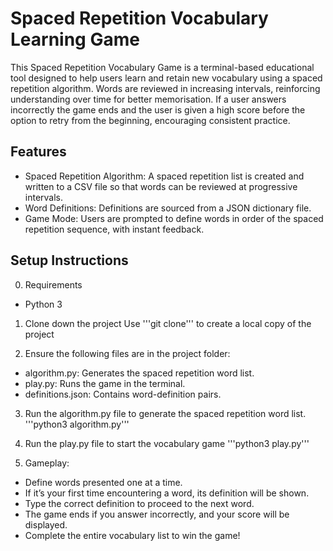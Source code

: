 # Spaced Repetition Vocabulary Learning Game

This Spaced Repetition Vocabulary Game is a terminal-based educational tool designed to help users learn and retain new vocabulary using a spaced repetition algorithm. Words are reviewed in increasing intervals, reinforcing understanding over time for better memorisation. If a user answers incorrectly the game ends and the user is given a high score before the option to retry from the beginning, encouraging consistent practice.


## Features

  * Spaced Repetition Algorithm: A spaced repetition list is created and written to a CSV file so that words can be reviewed at progressive intervals.
  * Word Definitions: Definitions are sourced from a JSON dictionary file.
  * Game Mode: Users are prompted to define words in order of the spaced repetition sequence, with instant feedback.


## Setup Instructions

0. Requirements
  - Python 3

1. Clone down the project
Use '''git clone''' to create a local copy of the project

2. Ensure the following files are in the project folder:
  - algorithm.py: Generates the spaced repetition word list.
  - play.py: Runs the game in the terminal.
  - definitions.json: Contains word-definition pairs.

3. Run the algorithm.py file to generate the spaced repetition word list.
'''python3 algorithm.py'''

4. Run the play.py file to start the vocabulary game
'''python3 play.py'''

5. Gameplay:
  - Define words presented one at a time.
  - If it’s your first time encountering a word, its definition will be shown.
  - Type the correct definition to proceed to the next word.
  - The game ends if you answer incorrectly, and your score will be displayed.
  - Complete the entire vocabulary list to win the game!

